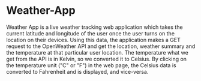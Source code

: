 # Weather-App

Weather App is a live weather tracking web application which takes the current latitude and longitude of the user once the user turns on the location on their devices. Using this data, the application makes a GET request to the OpenWeather API and get the location, weather summary and the temperature at that particular user location. The temperature what we get from the API is in Kelvin, so we converted it to Celsius. By clicking on the temperature unit ("C" or "F") in the web page, the Celsius data is converted to Fahrenheit and is displayed, and vice-versa.
